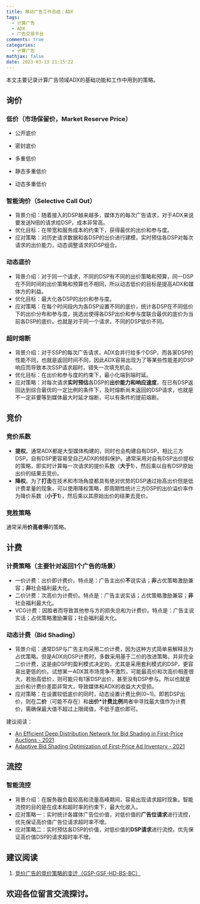 ```yaml
---
title: 移动广告工作总结：ADX
tags:
  - 计算广告
  - ADX
  - 广告交易平台
comments: true
categories:
  - 计算广告
mathjax: false
date: 2023-03-13 21:15:22
---
```


本文主要记录计算广告领域ADX的基础功能和工作中用到的策略。

## 询价

### 低价（市场保留价，Market Reserve Price）

* 公开底价

* 密封底价

* 多重低价

* 静态多重低价

* 动态多重低价

### 智能询价（Selective Call Out）

* 背景介绍：随着接入的DSP越来越多，媒体方的每次广告请求，对于ADX来说要发送N倍的请求给DSP，成本非常高。
* 优化目标：在带宽和服务成本的约束下，获得最优的出价和参与度。
* 应对策略：对历史请求数据和各DSP的出价进行建模，实时预估各DSP对每次请求的出价能力，动态调整请求的DSP组合。

### 动态底价

* 背景介绍：对于同一个请求，不同的DSP有不同的出价策略和预算，同一DSP在不同时间的出价策略和预算也不相同，所以动态低价的目标是提高ADX和媒体方的利益。
* 优化目标：最大化各DSP的出价和参与度。
* 应对策略：在每个时间段内为各DSP设置不同的底价，统计各DSP在不同低价下的出价分布和参与度，挑选出使得各DSP出价和参与度联合最优的底价为当前各DSP的底价。也就是对于同一个请求，不同的DSP低价不同。

### 超时熔断

* 背景介绍：对于SSP的每次广告请求，ADX会并行给多个DSP，而各家DSP的性能不同，也就是返回时间不同，因此ADX容易出现为了等某些性能差的DSP响应而导致本次SSP请求超时，错失一次填充机会。
* 优化目标：在出价和参与度的约束下，最小化端到端时延。
* 应对策略：对每次请求**实时预估**各DSP的**出价能力和响应速度**，在已有DSP返回达到综合最优的一定比例的条件下，及时熔断尚未返回的DSP请求，也就是不一定非要等到媒体最大时延才熔断，可以有条件的提前熔断。

## 竞价

### 竞价系数

* **提权**。通常ADX都是大型媒体构建的，同时也会构建自有DSP。相比三方DSP，自有DSP更容易受自己ADX的倾斜保护。通常采用对自有DSP出价提权的策略，即实时计算每一次请求的提价系数（**大于1**），然后乘以自有DSP原始出价的结果去竞价。
* **降权**。为了**打击**在技术和市场角度都具有绝对优势的DSP通过抬高出价但是低计费拿量的现象，可以使用降权策略，即周期性统计三方DSP的出价溢价率作为降价系数（**小于1**），然后乘以其原始出价的结果去竞价。

### 竞胜策略

通常采用**价高者得**的策略。

## 计费

### 计费策略（主要针对返回1个广告的场景）

* 一价计费：出价即计费价。特点是：广告主出价**不**说实话；**非**占优策略激励兼容；**非**社会福利最大化。
* 二价计费：次高价为计费价。特点是：广告主说实话；占优策略激励兼容；**非**社会福利最大化。
* VCG计费：因胜者而导致其他参与方的损失总和为计费价。特点是：广告主说实话；占优策略激励兼容；社会福利最大化。

### 动态计费（Bid Shading）

* 背景介绍：通常DSP与广告主均采用二价计费，因为这种方式简单易解释且为占优策略。但是ADX向DSP计费时，多数采用基于二价的改进策略，并非完全二价计费，这是由DSP的盈利模式决定的，尤其是采用套利模式的DSP，更容易出更低的价。试想某一ADX其市场竞争不激烈，可能最高价和次高价相差很大，若抬高低价，则可能只有1家DSP出价，甚至没有DSP参与。所以也就是出价和计费价差距非常大，导致媒体和ADX的收益大大受损。
* 应对策略：在设置较低底价的同时，动态设置计费比例(0~1)。即若DSP出价，则在**二价**（可能不存在）和**出价\*计费比例**两者中寻找最大值作为计费价，需确保最大值不超过上限阈值，不低于底价即可。

建议阅读：

* [An Efficient Deep Distribution Network for Bid Shading in First-Price Auctions - 2021](https://arxiv.org/abs/2107.06650)
* [Adaptive Bid Shading Optimization of First-Price Ad Inventory - 2021](https://ieeexplore.ieee.org/document/9482665)

## 流控

### 智能流控

* 背景介绍：在服务器负载较高和流量高峰期间，容易出现请求超时现象。智能流控的目的是在成本和超时率的约束下，最大化收入。
* 应对策略一：实时统计各媒体广告位价值，对低价值的**广告位请求**进行流控，优先保证高价值广告位请求超时率不增。
* 应对策略二：实时预估各DSP的价值，对低价值的**DSP请求**进行流控，优先保证高价值DSP的请求超时率不增。



## 建议阅读

1. [竞价广告的竞价策略的变迁（GSP-GSF-HD-BS-BC）](https://www.ichdata.com/changes-in-the-ad-exchange-bid-strategy.html)

## 欢迎各位留言交流探讨。
